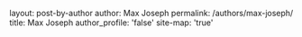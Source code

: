 layout: post-by-author
author: Max Joseph
permalink: /authors/max-joseph/
title: Max Joseph
author_profile: 'false'
site-map: 'true'
